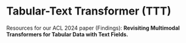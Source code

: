 # Tabular-Text Transformer (TTT)
Resources for our ACL 2024 paper (Findings): **Revisiting Multimodal Transformers for Tabular Data with Text Fields.**
